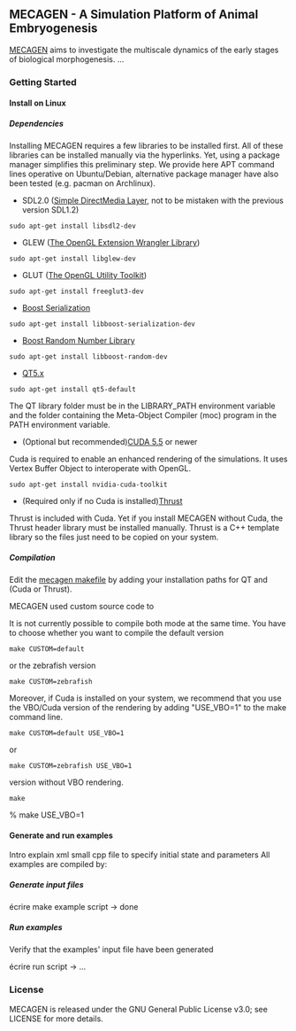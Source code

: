 ## MECAGEN - A Simulation Platform of Animal Embryogenesis

[MECAGEN](http://www.mecagen.org) aims to investigate the multiscale dynamics of the early stages of biological morphogenesis. 
...

### Getting Started

#### Install on Linux

##### Dependencies

Installing MECAGEN requires a few libraries to be installed first. All of these libraries can be installed manually via the hyperlinks. Yet, using a package manager simplifies this preliminary step. We provide here APT command lines operative on Ubuntu/Debian, alternative package manager have also been tested (e.g. pacman on Archlinux).

* SDL2.0 ([Simple DirectMedia Layer](https://www.libsdl.org/download-2.0.php), not to be mistaken with the previous version SDL1.2)
```shell
sudo apt-get install libsdl2-dev
```
 
* GLEW ([The OpenGL Extension Wrangler Library](http://glew.sourceforge.net/))
```shell
sudo apt-get install libglew-dev
```

* GLUT ([The OpenGL Utility Toolkit](https://www.opengl.org/resources/libraries/glut/))
```shell
sudo apt-get install freeglut3-dev
```

* [Boost Serialization](http://www.boost.org/doc/libs/1_57_0/libs/serialization/doc/index.html) 
```shell
sudo apt-get install libboost-serialization-dev
```

* [Boost Random Number Library](http://www.boost.org/doc/libs/1_57_0/doc/html/boost_random.html)
```shell
sudo apt-get install libboost-random-dev
```

* [QT5.x](http://qt-project.org/downloads)
```shell
sudo apt-get install qt5-default
```

The QT library folder must be in the LIBRARY_PATH environment variable and the folder containing the Meta-Object Compiler (moc) program in the PATH environment variable.

* (Optional but recommended)[CUDA 5.5](https://developer.nvidia.com/cuda-toolkit-55-archive) or newer

Cuda is required to enable an enhanced rendering of the simulations. It uses Vertex Buffer Object to interoperate with OpenGL. 
```shell
sudo apt-get install nvidia-cuda-toolkit
```

* (Required only if no Cuda is installed)[Thrust](http://thrust.github.io/)

Thrust is included with Cuda. Yet if you install MECAGEN without Cuda, the Thrust header library must be installed manually. Thrust is a C++ template library so the files just need to be copied on your system.

##### Compilation


Edit the [mecagen makefile](mecagen/Makefile) by adding your installation paths for QT and (Cuda or Thrust).

MECAGEN used custom source code to 

It is not currently possible to compile both mode at the same time. You have to choose whether you want to compile the default version

```shell
make CUSTOM=default
```

or the zebrafish version

```shell
make CUSTOM=zebrafish
```

Moreover, if Cuda is installed on your system, we recommend that you use the VBO/Cuda version of the rendering by adding "USE_VBO=1" to the make command line.

```shell
make CUSTOM=default USE_VBO=1
```

or 

```shell
make CUSTOM=zebrafish USE_VBO=1
```


version without VBO rendering.

```shell
make
```

%  make USE_VBO=1






#### Generate and run examples

Intro explain xml small cpp file to specify initial state and parameters
All examples are compiled by:

##### Generate input files

écrire make example script -> done


##### Run examples

Verify that the examples' input file have been generated

écrire run script -> ...


### License

MECAGEN is released under the GNU General Public License v3.0; see LICENSE for more details.

